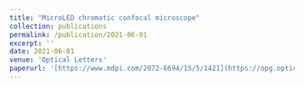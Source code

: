 ```yaml
---
title: "MicroLED chromatic confocal microscope"
collection: publications
permalink: /publication/2021-06-01
excerpt: ''
date: 2021-06-01
venue: 'Optical Letters'
paperurl: '[https://www.mdpi.com/2072-6694/15/5/1421](https://opg.optica.org/ol/fulltext.cfm?uri=ol-46-11-2722&id=451331)'
---
```

